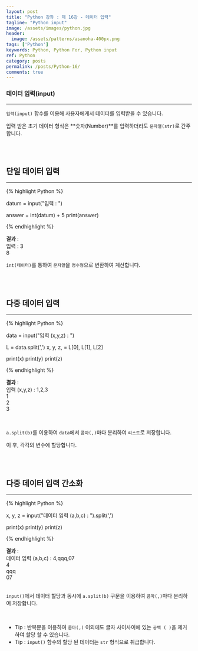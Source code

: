```yaml
---
layout: post
title: "Python 강좌 : 제 16강 - 데이터 입력"
tagline: "Python input"
image: /assets/images/python.jpg
header:
  image: /assets/patterns/asanoha-400px.png
tags: ['Python']
keywords: Python, Python For, Python input
ref: Python
category: posts
permalink: /posts/Python-16/
comments: true
---
```


### 데이터 입력(input) ###
----------

`입력(input)` 함수를 이용해 사용자에게서 데이터를 입력받을 수 있습니다.

입력 받은 초기 데이터 형식은 **숫자(Number)**를 입력하더라도 `문자열(str)`로 간주합니다.

<br>
<br>

## 단일 데이터 입력 ##
----------

{% highlight Python %}

datum = input("입력 : ")

answer = int(datum) + 5
print(answer)

{% endhighlight %}

**결과**
:    
입력 : 3<br>
8

`int(데이터)`를 통하여 `문자열`을 `정수형`으로 변환하여 계산합니다.

<br>
<br>

## 다중 데이터 입력 ##
----------

{% highlight Python %}

data = input("입력 (x,y,z) : ")

L = data.split(',')
x, y, z, = L[0], L[1], L[2]

print(x)
print(y)
print(z)

{% endhighlight %}

**결과**
:    
입력 (x,y,z) : 1,2,3<br>
1<br>
2<br>
3

<br>

`a.split(b)`를 이용하여 `data`에서 `콤마(,)`마다 분리하여 `리스트`로 저장합니다.

이 후, 각각의 변수에 할당합니다.

<br>
<br>

## 다중 데이터 입력 간소화 ##
----------

{% highlight Python %}

x, y, z = input("데이터 입력 (a,b,c) : ").split(',')

print(x)
print(y)
print(z)

{% endhighlight %}

**결과**
:    
데이터 입력 (a,b,c) : 4,qqq,07<br>
4<br>
qqq<br>
07<br>
<br>

`input()`에서 데이터 할당과 동시에 `a.split(b)` 구문을 이용하여 `콤마(,)`마다 분리하여 저장합니다.

<br>

* Tip : 반복문을 이용하여 `콤마(,)` 이외에도 글자 사이사이에 있는 `공백 ( )`을 제거하여 할당 할 수 있습니다.
* Tip : `input()` 함수의 할당 된 데이터는 `str` 형식으로 취급합니다.
